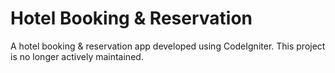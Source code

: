 # Hotel Booking & Reservation

A hotel booking & reservation app developed using CodeIgniter. This project is no longer actively maintained.
